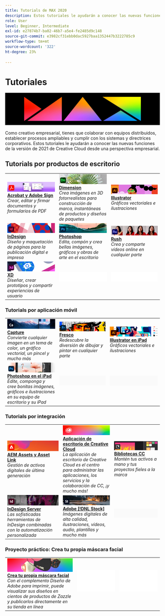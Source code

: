 ```yaml
---
title: Tutorials de MAX 2020
description: Estos tutoriales le ayudarán a conocer las nuevas funciones de la versión de 2021 de Creative Cloud desde una perspectiva empresarial
role: User
level: Beginner, Intermediate
exl-id: e27874b7-ba02-46b7-a5e4-fe2485d9c148
source-git-commit: e3982cf31ebb0dac5927baa1352447b3222785c9
workflow-type: tm+mt
source-wordcount: '322'
ht-degree: 23%

---
```


# Tutoriales

![Imagen de héroe de Max 2020](../assets/MAX.jpg)

Como creativo empresarial, tienes que colaborar con equipos distribuidos, establecer procesos ampliables y cumplir con los sistemas y directrices corporativos. Estos tutoriales le ayudarán a conocer las nuevas funciones de la versión de 2021 de Creative Cloud desde una perspectiva empresarial.

## Tutorials por productos de escritorio

<table style="table-layout:fixed">
<tr>
 <td>
    <a href="acrobat-sign.md">
      <img alt="Acrobat y Adobe Sign" src="../assets/DC.jpg" />
    </a>
    <div>
    <a href="acrobat-sign.md"><strong>Acrobat y Adobe Sign</strong></a>
    </div>
    <em>Crear, editar y firmar documentos y formularios de PDF</em>
    <br>
  </td>
  <td>
    <a href="dimension.md">
      <img alt="Dimension" src="../assets/Dimenio.jpg" />
    </a>
    <div>
    <a href="dimension.md"><strong>Dimension</strong></a>
    </div>
    <em>Crea imágenes en 3D fotorrealistas para construcción de marca, instantáneas de productos y diseños de paquetes</em>
    <br>
  </td>
  <td>
    <a href="illustrator.md">
      <img alt="Illustrator" src="../assets/Illustrator.jpg" />
    </a>
    <div>
    <a href="illustrator.md"><strong>Illustrator</strong></a>
    </div>
    <em>Gráficos vectoriales e ilustraciones</em>
    <br>
  </td>
</tr>
<tr>
 <td>
    <a href="indesign.md">
      <img alt="InDesign" src="../assets/InDesign.jpg" />
    </a>
    <div>
    <a href="indesign.md"><strong>InDesign</strong></a>
    </div>
    <em>Diseño y maquetación de páginas para la publicación digital e impresa</em>
    <br>
  </td>
  <td>
    <a href="photoshop.md">
      <img alt="Photoshop" src="../assets/Photoshop.jpg" />
    </a>
    <div>
    <a href="photoshop.md"><strong>Photoshop</strong></a>
    </div>
    <em>Edita, compón y crea bellas imágenes, gráficos y obras de arte en el escritorio</em>
    <br>
  </td>
  <td>
    <a href="rush.md">
      <img alt="Rush" src="../assets/Rush.jpg" />
    </a>
    <div>
    <a href="rush.md"><strong>Rush</strong></a>
    </div>
    <em>Crea y comparte vídeos online en cualquier parte</em>
    <br>
  </td>
</tr>
<tr>
 <td>
    <a href="xd.md">
      <img alt="XD" src="../assets/XD.jpg" />
    </a>
    <div>
    <a href="xd.md"><strong>XD</strong></a>
    </div>
    <em>Diseñar, crear prototipos y compartir experiencias de usuario</em>
    <br>
  </td>
  <td>
    <img alt="Separador" src="../assets/WhiteBanner_Spacer.png" />
    <div>
    <br>
  </td>
  <td>
    <img alt="Separador" src="../assets/WhiteBanner_Spacer.png" />
    <div>
    <br>
  </td>
</tr>
</table>

### Tutorials por aplicación móvil

<table style="table-layout:fixed">
<tr>
 <td>
    <a href="capture.md">
      <img alt="Capture" src="../assets/Capture.jpg" />
    </a>
    <div>
    <a href="capture.md"><strong>Capture</strong></a>
    </div>
    <em>Convierte cualquier imagen en un tema de color, un gráfico vectorial, un pincel y mucho más</em>
    <br>
  </td>
  <td>
    <a href="fresco.md">
      <img alt="Fresco" src="../assets/Fresco.jpg" />
    </a>
    <div>
    <a href="fresco.md"><strong>Fresco</strong></a>
    </div>
    <em>Redescubre la diversión de dibujar y pintar en cualquier parte</em>
    <br>
  </td>
  <td>
    <a href="illustratoripad.md">
      <img alt="Illustrator en iPad" src="../assets/AIoniPad.jpg" />
    </a>
    <div>
    <a href="illustratoripad.md"><strong>Illustrator en iPad</strong></a>
    </div>
    <em>Gráficos vectoriales e ilustraciones</em>
    <br>
  </td>
</tr>
<tr>
 <td>
    <a href="photoshopipad.md">
      <img alt="Photoshop en el iPad" src="../assets/PSoniPad.jpg" />
    </a>
    <div>
    <a href="photoshopipad.md"><strong>Photoshop en el iPad</strong></a>
    </div>
    <em>Edite, componga y cree bonitas imágenes, gráficos e ilustraciones en su equipo de escritorio y su iPad</em>
    <br>
  </td>
  <td>
    <img alt="Separador" src="../assets/GrayBanner_Spacer.png" />
    <div>
    <br>
  </td>
  <td>
    <img alt="Separador" src="../assets/GrayBanner_Spacer.png" />
    <div>
    <br>
  </td>
</tr>
</table>

### Tutorials por integración

<table style="table-layout:fixed">
<tr>
 <td>
    <a href="aem.md">
      <img alt="AEM Assets y Asset Link" src="../assets/AEM.jpg" />
    </a>
    <div>
    <a href="aem.md"><strong>AEM Assets y Asset Link</strong></a>
    </div>
    <em>Gestión de activos digitales de última generación</em>
    <br>
  </td>
  <td>
    <a href="creativeclouddesktopapp.md">
      <img alt="Aplicación de escritorio de Creative Cloud" src="../assets/CCDA.jpg" />
    </a>
    <div>
    <a href="creativeclouddesktopapp.md"><strong>Aplicación de escritorio de Creative Cloud</strong></a>
    </div>
    <em>La aplicación de escritorio de Creative Cloud es el centro para administrar las aplicaciones, los servicios y la colaboración de CC, ¡y mucho más!</em>
    <br>
  </td>
  <td>
    <a href="cclibraries.md">
      <img alt="Bibliotecas CC" src="../assets/CCLibs.jpg" />
    </a>
    <div>
    <a href="cclibraries.md"><strong>Bibliotecas CC</strong></a>
    </div>
    <em>Mantén tus activos a mano y tus proyectos fieles a la marca</em>
    <br>
  </td>
</tr>
<tr>
<td>
    <a href="indesignserver.md">
      <img alt="InDesign Server" src="../assets/InDesignServer.jpg" />
    </a>
    <div>
    <a href="indesignserver.md"><strong>InDesign Server</strong></a>
    </div>
    <em>Las sofisticadas herramientas de InDesign combinadas con la automatización personalizada</em>
    <br>
  </td>
 <td>
    <a href="stock.md">
      <img alt="Adobe Stock" src="../assets/Stock.jpg" />
    </a>
    <div>
    <a href="stock.md"><strong>Adobe [!DNL Stock]</strong></a>
    </div>
    <em>Imágenes digitales de alta calidad, ilustraciones, vídeos, audio, plantillas y mucho más</em>
    <br>
  </td>
  <td>
    <img alt="Separador" src="../assets/GrayBanner_Spacer.png" />
    <div>
    <br>
  </td>
</tr>
</table>

### Proyecto práctico: Crea tu propia máscara facial

<table style="table-layout:fixed">
<tr>
 <td>
    <a href="handsonproject.md">
      <img alt="Crea tu propia máscara facial" src="../assets/faceMaskSplash.jpg" />
    </a>
    <div>
    <a href="handsonproject.md"><strong>Crea tu propia máscara facial</strong></a>
    </div>
    <em>Con el complemento Diseño de Adobe para imprimir, puede visualizar sus diseños en cientos de productos de Zazzle y publicarlos directamente en su tienda en línea</em>
    <br>
  </td>
  <td>
    <img alt="Separador" src="../assets/Whitespacer.png" />
    <div>
    <br>
  </td>
  <td>
    <img alt="Separador" src="../assets/Whitespacer.png" />
    <div>
    <br>
  </td>
</tr>
</table>

